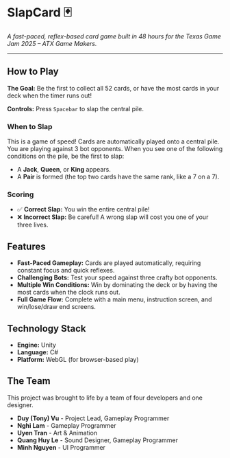 # SlapCard 🃏

*A fast-paced, reflex-based card game built in 48 hours for the Texas Game Jam 2025 – ATX Game Makers.*

---

## How to Play

**The Goal:** Be the first to collect all 52 cards, or have the most cards in your deck when the timer runs out!

**Controls:** Press `Spacebar` to slap the central pile.

### When to Slap
This is a game of speed! Cards are automatically played onto a central pile. You are playing against 3 bot opponents. When you see one of the following conditions on the pile, be the first to slap:
* A **Jack**, **Queen**, or **King** appears.
* A **Pair** is formed (the top two cards have the same rank, like a 7 on a 7).

### Scoring
* ✅ **Correct Slap:** You win the entire central pile!
* ❌ **Incorrect Slap:** Be careful! A wrong slap will cost you one of your three lives.

## Features

* **Fast-Paced Gameplay:** Cards are played automatically, requiring constant focus and quick reflexes.
* **Challenging Bots:** Test your speed against three crafty bot opponents.
* **Multiple Win Conditions:** Win by dominating the deck or by having the most cards when the clock runs out.
* **Full Game Flow:** Complete with a main menu, instruction screen, and win/lose/draw end screens.

## Technology Stack

* **Engine:** Unity
* **Language:** C#
* **Platform:** WebGL (for browser-based play)


## The Team

This project was brought to life by a team of four developers and one designer.

* **Duy (Tony) Vu** - Project Lead, Gameplay Programmer
* **Nghi Lam** - Gameplay Programmer
* **Uyen Tran** - Art & Animation
* **Quang Huy Le** - Sound Designer, Gameplay Programmer
* **Minh Nguyen** - UI Programmer